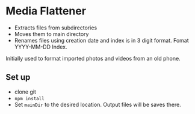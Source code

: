 # Media Flattener #
* Extracts files from subdirectories 
* Moves them to main directory
* Renames files using creation date and index is in 3 digit format. Fomat YYYY-MM-DD Index. 

Initially used to format imported photos and videos from an old phone.
## Set up ##
* clone git
* `npm install`
* Set `mainDir` to the desired location. Output files will be saves there.